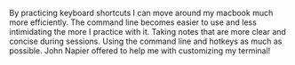 By practicing keyboard shortcuts I can move around my macbook much more efficiently.
The command line becomes easier to use and less intimidating the more I practice with it.
Taking notes that are more clear and concise during sessions.
Using the command line and hotkeys as much as possible.
John Napier offered to help me with customizing my terminal!

